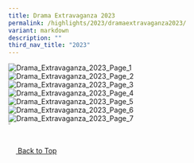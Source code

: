```yaml
---
title: Drama Extravaganza 2023
permalink: /highlights/2023/dramaextravaganza2023/
variant: markdown
description: ""
third_nav_title: "2023"
---
```

![Drama_Extravaganza_2023_Page_1](/images/Highlights/2023/Drama_Extravaganza_2023_Website_Page_1.jpg)
![Drama_Extravaganza_2023_Page_2](/images/Highlights/2023/Drama_Extravaganza_2023_Website_Page_2.jpg)
![Drama_Extravaganza_2023_Page_3](/images/Highlights/2023/Drama_Extravaganza_2023_Website_Page_3.jpg)
![Drama_Extravaganza_2023_Page_4](/images/Highlights/2023/Drama_Extravaganza_2023_Website_Page_4.jpg)
![Drama_Extravaganza_2023_Page_5](/images/Highlights/2023/Drama_Extravaganza_2023_Website_Page_5.jpg)
![Drama_Extravaganza_2023_Page_6](/images/Highlights/2023/Drama_Extravaganza_2023_Website_Page_6.jpg)
![Drama_Extravaganza_2023_Page_7](/images/Highlights/2023/Drama_Extravaganza_2023_Website_Page_7.jpg)
<br>
<a href="/highlights/2023/dramaextravaganza2023/#lo\_main">
	<img src="/images/arrow-up.png" style="width:3%" align="center"> Back to Top
</a>